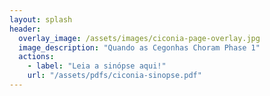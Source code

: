 ```yaml
---
layout: splash
header: 
  overlay_image: /assets/images/ciconia-page-overlay.jpg
  image_description: "Quando as Cegonhas Choram Phase 1"
  actions:
    - label: "Leia a sinópse aqui!"
    url: "/assets/pdfs/ciconia-sinopse.pdf"
---
```

